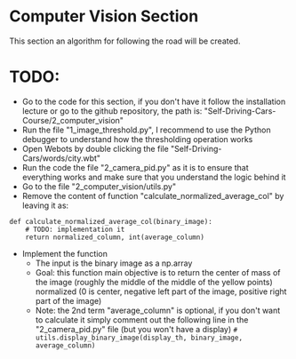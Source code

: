 # Computer Vision Section
This section an algorithm for following the road will be created.

# TODO:
- Go to the code for this section, if you don't have it follow the installation lecture or go to the github repository, the path is: "Self-Driving-Cars-Course/2_computer_vision"
- Run the file "1_image_threshold.py", I recommend to use the Python debugger to understand how the thresholding operation works
- Open Webots by double clicking the file "Self-Driving-Cars/words/city.wbt"
- Run the code the file "2_camera_pid.py" as it is to ensure that everything works and make sure that you understand the logic behind it
- Go to the file "2_computer_vision/utils.py"
- Remove the content of function "calculate_normalized_average_col" by leaving it as:
```
def calculate_normalized_average_col(binary_image):
    # TODO: implementation it
    return normalized_column, int(average_column)
```
- Implement the function
    - The input is the binary image as a np.array
    - Goal: this function main objective is to return the center of mass of the image (roughly the middle of the middle of the yellow points) normalized (0 is center, negative left part of the image, positive right part of the image)
    - Note: the 2nd term "average_column" is optional, if you don't want to calculate it simply comment out the following line in the "2_camera_pid.py" file (but you won't have a display)
    `# utils.display_binary_image(display_th, binary_image, average_column)`